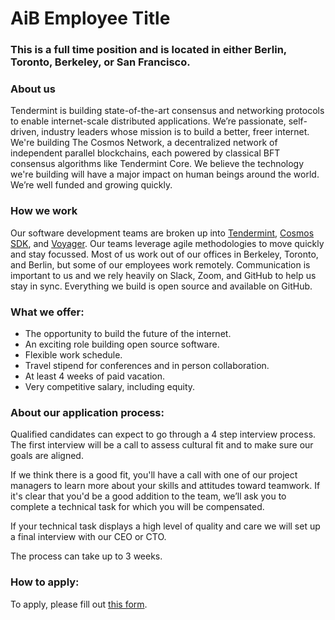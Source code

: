 # AiB Employee Title

### This is a full time position and is located in either Berlin, Toronto, Berkeley, or San Francisco.

### About us

Tendermint is building state-of-the-art consensus and networking protocols to enable internet-scale distributed applications. We’re passionate, self-driven, industry leaders whose mission is to build a better, freer internet. We're building The Cosmos Network, a decentralized network of independent parallel blockchains, each powered by classical BFT consensus algorithms like Tendermint Core. We believe the technology we're building will have a major impact on human beings around the world. We’re well funded and growing quickly.

### How we work

Our software development teams are broken up into [Tendermint](https://github.com/tendermint), [Cosmos SDK](https://github.com/cosmos/cosmos-sdk), and [Voyager](https://github.com/cosmos/voyager). Our teams leverage agile methodologies to move quickly and stay focussed. Most of us work out of our offices in Berkeley, Toronto, and Berlin, but some of our employees work remotely. Communication is important to us and we rely heavily on Slack, Zoom, and GitHub to help us stay in sync. Everything we build is open source and available on GitHub.

<!-- these sections will change for each position
## We're looking for someone who has:
## What your primary responsibilities will be:
## What success looks like in this role: -->

### What we offer:

-   The opportunity to build the future of the internet.
-   An exciting role building open source software.
-   Flexible work schedule.
-   Travel stipend for conferences and in person collaboration.
-   At least 4 weeks of paid vacation.
-   Very competitive salary, including equity.

### About our application process:

Qualified candidates can expect to go through a 4 step interview process. The first interview will be a call to assess cultural fit and to make sure our goals are aligned.

If we think there is a good fit, you'll have a call with one of our project managers to learn more about your skills and attitudes toward teamwork. If it's clear that you'd be a good addition to the team, we’ll ask you to complete a technical task for which you will be compensated.

If your technical task displays a high level of quality and care we will set up a final interview with our CEO or CTO.

The process can take up to 3 weeks.

### How to apply:

To apply, please fill out [this form](https://goo.gl/forms/jpdRI1wD8pdfoqKl2).
